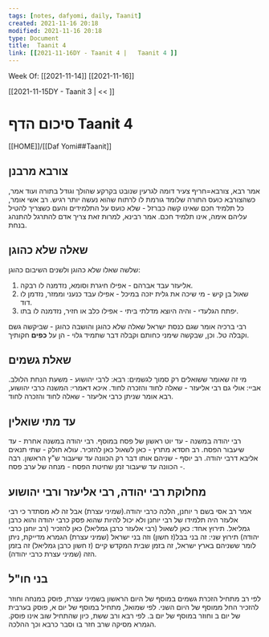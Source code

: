```yaml
---
tags: [notes, dafyomi, daily, Taanit] 
created: 2021-11-16 20:18
modified: 2021-11-16 20:18
type: Document
title:  Taanit 4
link: [[2021-11-16DY - Taanit 4 |   Taanit 4 ]]
---
```

Week Of: [[2021-11-14]]
[[2021-11-16]]

[[2021-11-15DY - Taanit 3 | << ]] 

# סיכום הדף  Taanit 4

[[HOME]]/[[Daf Yomi##Taanit]]

## צורבא מרבנן
אמר רבא, צורבא=חריף צעיר דומה לגרעין שנובט בקרקע שהולך וגודל בתורה
ועוד אמר, כשהצורבא כועס התורה שלומד גורמת לו לרתוח שהוא נעשה יותר רגיש.
רב אשי אומר, כל תלמיד חכם שאינו קשה כברזל - שלא כועס על התלמידים והעם כשצריך להטיל עליהם אימה, אינו תלמיד חכם.
אמר רבינא, למרות זאת צריך אדם להתרגל להתנהג בנחת. 
## שאלה שלא כהוגן
שלשה שאלו שלא כהוגן ולשנים השיבום כהוגן: 
1. אליעזר עבד אברהם - אפילו חיגרת וסומא, נזדמנה לו רבקה.
2. שאול בן קיש - מי שיכה את גלית יזכה במיכל - אפילו עבד כנעני וממזר, נזדמן לו דוד.
3. יפתח הגלעדי - והיה היוצא מדלתי ביתי - אפילו כלב או חזיר, נזדמנה לו בתו. 

רבי ברכיה אומר שגם כנסת ישראל שאלה שלא כהוגן והושבה כהוגן - שביקשה גשם וקבלה טל. וכן, שבקשה שימני כחותם וקבלה דבר שתמיד גלוי - הן על **כפים** חקותיך.
## שאלת גשמים
מי זה שאומר ששואלים רק סמוך לגשמים:
רבא: לרבי יהושוע - משעת הנחת הלולב.
אביי: אולי גם רבי אליעזר - שאלה לחוד והזכרה לחוד.
איכא דאמרי:
המשנה כרבי יהושוע, רבא אומר שניתן כרבי אליעזר - שאלה לחוד והזכרה לחוד.
## עד מתי שואלין
רבי יהודה במשנה - עד יוט ראשון של פסח במוסף.
רבי יהודה במשנה אחרת - עד שיעבור הפסח. 
רב חסדא מתרץ - כאן לשאול כאן להזכיר.
עולא חולק - שתי תנאים אליבא דרבי יהודה.
רב יוסף - שניהם אותו דבר רק הכוונה עד שיעבור ש"ץ הראשון. 
רבה - הכוונה עד שיעבור זמן שחיטת הפסח - מנחה של ערב פסח. 
## מחלוקת רבי יהודה, רבי אליעזר ורבי יהושוע
אמר רב אסי בשם ר יוחנן, הלכה כרבי יהודה.(שמיני עצרת) 
אבל זה לא מסתדר כי רבי אלעזר היה תלמידו של רבי יוחנן ולא יכול להיות שהוא פסק כרבי יהודה והוא כרבן גמליאל. 
תירוץ אחד: כאן לשאול (רבי אלעזר כרבן גמליאל) כאן להזכיר (רב יוחנן כרבי יהודה)
תירוץ שני: זה בני בבל(ז חשון) וזה בני ישראל (שמיני עצרת)
הגמרא מדייקת, ניתן לומר ששניהם בארץ ישראל, זה בזמן שבית המקדש קיים (ז חשון כרבן גמליאל) זה בזמן הזה (שמיני עצרת כרבי יהודה).
## בני חו"ל
לפי רב מתחיל הזכרת גשמים במוסף של היום הראשון בשמיני עצרת, פוסק במנחה וחוזר להזכיר החל ממוסף של היום השני.
לפי שמואל, מתחיל במוסף של יום א, פוסק בערבית של יום ב וחוזר במוסף של יום ב.
לפי רבא ורב ששת, כיון שהתחיל שוב אינו פוסק.
הגמרא מסיקה שרב חזר בו וסבר כרבא וכך ההלכה.
